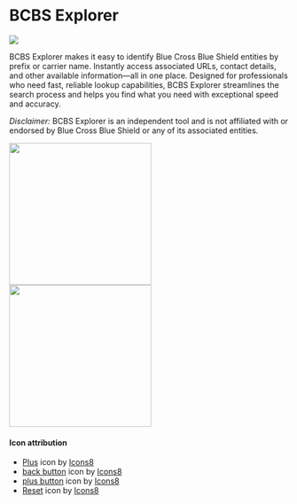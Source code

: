 # BCBS Explorer

![](https://i.imgur.com/6dJIBJj.png)

BCBS Explorer makes it easy to identify Blue Cross Blue Shield entities by prefix or carrier name. Instantly access associated URLs, contact details, and other available information—all in one place. Designed for professionals who need fast, reliable lookup capabilities, BCBS Explorer streamlines the search process and helps you find what you need with exceptional speed and accuracy.

*Disclaimer:* BCBS Explorer is an independent tool and is not affiliated with or endorsed by Blue Cross Blue Shield or any of its associated entities.

[<img width="256px" target="_blank" src="https://i.imgur.com/WzJEzAv.png">](https://chromewebstore.google.com/detail/bcbs-explorer/nkbagfmekkclfbpkkiiiladadfkmehic)
[<img width="256px" target="_blank" src="https://i.imgur.com/NnMnwch.png">](https://addons.mozilla.org/en-US/firefox/addon/bcbs-explorer/)

#### Icon attribution

- [Plus](https://icons8.com/icon/1501/plus) icon by [Icons8](https://icons8.com)
- [back button](https://icons8.com/icon/26194/back-arrow) icon by [Icons8](https://icons8.com)
- [plus button](https://icons8.com/icon/1501/plus) icon by [Icons8](https://icons8.com)
- [Reset](https://icons8.com/icon/12491/reset) icon by [Icons8](https://icons8.com)
